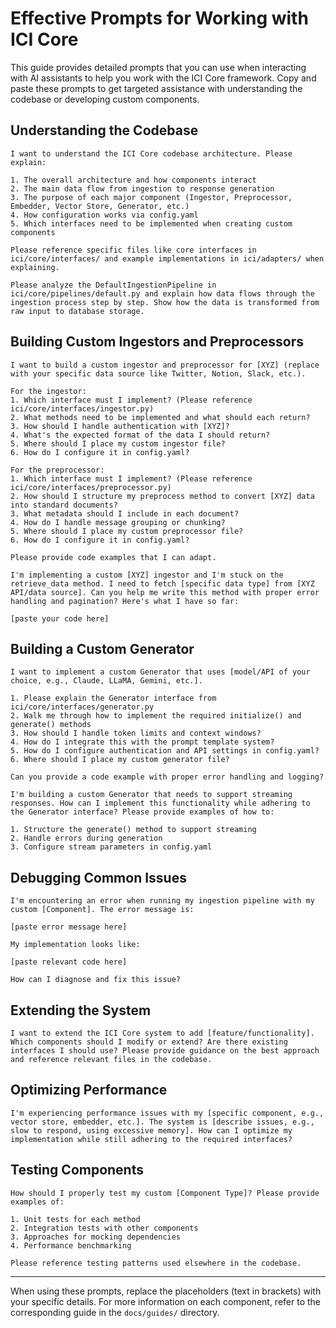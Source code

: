 # Effective Prompts for Working with ICI Core

This guide provides detailed prompts that you can use when interacting with AI assistants to help you work with the ICI Core framework. Copy and paste these prompts to get targeted assistance with understanding the codebase or developing custom components.

## Understanding the Codebase

```
I want to understand the ICI Core codebase architecture. Please explain:

1. The overall architecture and how components interact
2. The main data flow from ingestion to response generation
3. The purpose of each major component (Ingestor, Preprocessor, Embedder, Vector Store, Generator, etc.)
4. How configuration works via config.yaml
5. Which interfaces need to be implemented when creating custom components

Please reference specific files like core interfaces in ici/core/interfaces/ and example implementations in ici/adapters/ when explaining.
```

```
Please analyze the DefaultIngestionPipeline in ici/core/pipelines/default.py and explain how data flows through the ingestion process step by step. Show how the data is transformed from raw input to database storage.
```

## Building Custom Ingestors and Preprocessors

```
I want to build a custom ingestor and preprocessor for [XYZ] (replace with your specific data source like Twitter, Notion, Slack, etc.). 

For the ingestor:
1. Which interface must I implement? (Please reference ici/core/interfaces/ingestor.py)
2. What methods need to be implemented and what should each return?
3. How should I handle authentication with [XYZ]?
4. What's the expected format of the data I should return?
5. Where should I place my custom ingestor file?
6. How do I configure it in config.yaml?

For the preprocessor:
1. Which interface must I implement? (Please reference ici/core/interfaces/preprocessor.py)
2. How should I structure my preprocess method to convert [XYZ] data into standard documents?
3. What metadata should I include in each document?
4. How do I handle message grouping or chunking?
5. Where should I place my custom preprocessor file?
6. How do I configure it in config.yaml?

Please provide code examples that I can adapt.
```

```
I'm implementing a custom [XYZ] ingestor and I'm stuck on the retrieve_data method. I need to fetch [specific data type] from [XYZ API/data source]. Can you help me write this method with proper error handling and pagination? Here's what I have so far:

[paste your code here]
```

## Building a Custom Generator

```
I want to implement a custom Generator that uses [model/API of your choice, e.g., Claude, LLaMA, Gemini, etc.].

1. Please explain the Generator interface from ici/core/interfaces/generator.py
2. Walk me through how to implement the required initialize() and generate() methods
3. How should I handle token limits and context windows?
4. How do I integrate this with the prompt template system?
5. How do I configure authentication and API settings in config.yaml?
6. Where should I place my custom generator file?

Can you provide a code example with proper error handling and logging?
```

```
I'm building a custom Generator that needs to support streaming responses. How can I implement this functionality while adhering to the Generator interface? Please provide examples of how to:

1. Structure the generate() method to support streaming
2. Handle errors during generation
3. Configure stream parameters in config.yaml
```

## Debugging Common Issues

```
I'm encountering an error when running my ingestion pipeline with my custom [Component]. The error message is:

[paste error message here]

My implementation looks like:

[paste relevant code here]

How can I diagnose and fix this issue?
```

## Extending the System

```
I want to extend the ICI Core system to add [feature/functionality]. Which components should I modify or extend? Are there existing interfaces I should use? Please provide guidance on the best approach and reference relevant files in the codebase.
```

## Optimizing Performance

```
I'm experiencing performance issues with my [specific component, e.g., vector store, embedder, etc.]. The system is [describe issues, e.g., slow to respond, using excessive memory]. How can I optimize my implementation while still adhering to the required interfaces?
```

## Testing Components

```
How should I properly test my custom [Component Type]? Please provide examples of:

1. Unit tests for each method
2. Integration tests with other components
3. Approaches for mocking dependencies
4. Performance benchmarking

Please reference testing patterns used elsewhere in the codebase.
```

---

When using these prompts, replace the placeholders (text in brackets) with your specific details. For more information on each component, refer to the corresponding guide in the `docs/guides/` directory. 